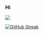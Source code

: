 ### Hi
![](https://komarev.com/ghpvc/?username=aeerdna01)




[![GitHub Streak](http://github-readme-streak-stats.herokuapp.com?user=aeerdna01&theme=dark&background=000000)](https://git.io/streak-stats)

<!--
**aeerdna01/aeerdna01** is a ✨ _special_ ✨ repository because its `README.md` (this file) appears on your GitHub profile.

Here are some ideas to get you started:

- 🔭 I’m currently working on ...
- 🌱 I’m currently learning ...
- 👯 I’m looking to collaborate on ...
- 🤔 I’m looking for help with ...
- 💬 Ask me about ...
- 📫 How to reach me: ...
- 😄 Pronouns: ...
- ⚡ Fun fact: ...
-->
